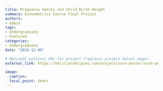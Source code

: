 ```yaml
---
title: Pregnancy Habits and Child Birth Weight
summary: Econometrics Course Final Project
authors:
- admin
tags:
- Undergraduate
- Featured
categories:
- Undergraduate
date: "2019-12-06"

# Optional external URL for project (replaces project detail page).
external_link: https://beliciarodriguez.com/project/sure-poster/sure-poster.jpg

image:
  caption:
  focal_point: Smart
---
```

